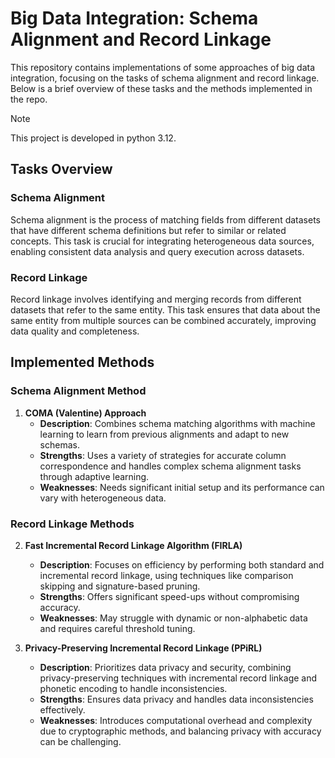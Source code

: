 # Big Data Integration: Schema Alignment and Record Linkage

This repository contains implementations of some approaches of big data integration, focusing on the tasks of schema alignment and record linkage. Below is a brief overview of these tasks and the methods implemented in the repo.
<br/>
> [!NOTE]
> This project is developed in python 3.12.

## Tasks Overview

### Schema Alignment
Schema alignment is the process of matching fields from different datasets that have different schema definitions but refer to similar or related concepts. This task is crucial for integrating heterogeneous data sources, enabling consistent data analysis and query execution across datasets.

### Record Linkage
Record linkage involves identifying and merging records from different datasets that refer to the same entity. This task ensures that data about the same entity from multiple sources can be combined accurately, improving data quality and completeness.

## Implemented Methods

### Schema Alignment Method

1. **COMA (Valentine) Approach**
   - **Description**: Combines schema matching algorithms with machine learning to learn from previous alignments and adapt to new schemas.
   - **Strengths**: Uses a variety of strategies for accurate column correspondence and handles complex schema alignment tasks through adaptive learning.
   - **Weaknesses**: Needs significant initial setup and its performance can vary with heterogeneous data.

### Record Linkage Methods

2. **Fast Incremental Record Linkage Algorithm (FIRLA)**
   - **Description**: Focuses on efficiency by performing both standard and incremental record linkage, using techniques like comparison skipping and signature-based pruning.
   - **Strengths**: Offers significant speed-ups without compromising accuracy.
   - **Weaknesses**: May struggle with dynamic or non-alphabetic data and requires careful threshold tuning.

3. **Privacy-Preserving Incremental Record Linkage (PPiRL)**
   - **Description**: Prioritizes data privacy and security, combining privacy-preserving techniques with incremental record linkage and phonetic encoding to handle inconsistencies.
   - **Strengths**: Ensures data privacy and handles data inconsistencies effectively.
   - **Weaknesses**: Introduces computational overhead and complexity due to cryptographic methods, and balancing privacy with accuracy can be challenging.

